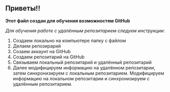 ## Приветы!!

**Этот файл создан для обучения возможностям GitHub** 

_Для обучения работе с удалённым репозитарием следуем инструкции:_

1. Создаем локально на компьютере папку с файлом
2. Делаем репозирарий
3. Созаем аккаунт на GitHub 
4. Создаем репозитарий на GitHub 
5. Связываем локальный репозитарий и удалённый репозитарий 
6. Далее модифицируем информацию на удалённом репозитарии, затем синхронизируем с локальным репозитарием. Модифицируем информацию на локальном репозитарии и синхронизируем с удалённым репозитарием.

